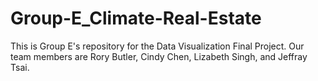# Group-E_Climate-Real-Estate

This is Group E's repository for the Data Visualization Final Project. Our team members are Rory Butler, Cindy Chen, Lizabeth Singh, and Jeffray Tsai. 
